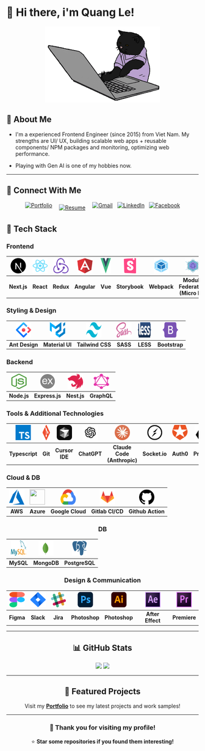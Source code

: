 # 👋 Hi there, i'm Quang Le!

<div align="center">
  <img src="/assets/cat.gif" height="200" width="300" alt="Coding Cat">
</div>

## 🌟 About Me

- I'm a experienced Frontend Engineer (since 2015) from Viet Nam. My strengths are UI/ UX, building scalable web apps + reusable components/ NPM packages and monitoring, optimizing web performance.

- Playing with Gen AI is one of my hobbies now.

---

## 🔗 Connect With Me

<div align="center" style="display: flex; flex-wrap: wrap; gap: 12px; justify-content: center;">

<a href="https://quang.work" target="_blank">
  <img src="https://img.shields.io/badge/Portfolio-quang.work-blue?style=for-the-badge&logo=react&logoColor=white" alt="Portfolio">
</a>
<a href="https://drive.google.com/file/d/1MTeOV1gJdA25oIPR3UzurGNfRUqWtucQ/view" target="_blank" style="margin: 6px;">
  <img src="https://img.shields.io/badge/Resume-View%20CV-red?style=for-the-badge&logo=adobe-acrobat-reader&logoColor=white" alt="Resume">
</a>
<a href="mailto:quang1225@gmail.com" target="_blank">
  <img src="https://img.shields.io/badge/Gmail-quang1225-red?style=for-the-badge&logo=gmail&logoColor=white" alt="Gmail">
</a>
<a href="https://linkedin.com/in/quang1225" target="_blank">
  <img src="https://img.shields.io/badge/LinkedIn-quang1225-blue?style=for-the-badge&logo=linkedin&logoColor=white" alt="LinkedIn">
</a>
<a href="https://facebook.com/quang1225" target="_blank">
  <img src="https://img.shields.io/badge/Facebook-quang1225-blue?style=for-the-badge&logo=facebook&logoColor=white" alt="Facebook">
</a>

</div>

## 🚀 Tech Stack

### Frontend

<div align="center">
  
| <img src="assets/skill-icons/nextjs.svg" width="40" height="40"> | <img src="assets/skill-icons/react.svg" width="40" height="40"> | <img src="assets/skill-icons/redux.svg" width="40" height="40"> | <img src="assets/skill-icons/angular.svg" width="40" height="40"> | <img src="assets/skill-icons/vue.svg" width="40" height="40"> | <img src="assets/skill-icons/storybook.svg" width="40" height="40"> | <img src="assets/skill-icons/webpack.svg" width="40" height="40"> | <img src="assets/skill-icons/module_dederation.png" width="40" height="40"> |
|:---:|:---:|:---:|:---:|:---:|:---:|:---:|:---:|
| **Next.js** | **React** | **Redux** | **Angular** | **Vue** | **Storybook** | **Webpack** | **Module Federation (Micro FE)** |

</div>

### Styling & Design

<div align="center">
  
| <img src="assets/skill-icons/ant_design.svg" width="40" height="40"> | <img src="assets/skill-icons/material_ui.svg" width="40" height="40"> | <img src="assets/skill-icons/tailwind_css.svg" width="40" height="40"> | <img src="assets/skill-icons/sass.svg" width="40" height="40"> | <img src="assets/skill-icons/less.svg" width="40" height="40"> | <img src="assets/skill-icons/bootstrap.svg" width="40" height="40"> |
|:---:|:---:|:---:|:---:|:---:|:---:|
| **Ant Design** | **Material UI** | **Tailwind CSS** | **SASS** | **LESS** | **Bootstrap** |

</div>

### Backend

<div align="center">
  
| <img src="assets/skill-icons/nodejs.svg" width="40" height="40"> | <img src="assets/skill-icons/expressjs.png" width="40" height="40"> | <img src="assets/skill-icons/nestjs.svg" width="40" height="40"> | <img src="assets/skill-icons/graphql.svg" width="40" height="40"> |
|:---:|:---:|:---:|:---:|
| **Node.js** | **Express.js** | **Nest.js** | **GraphQL** |

</div>

### Tools & Additional Technologies

<div align="center">
  
| <img src="assets/skill-icons/typescript.svg" width="40" height="40"> | <img src="assets/skill-icons/git.svg" width="40" height="40"> | <img src="assets/skill-icons/cursor.svg" width="40" height="40"> | <img src="assets/skill-icons/chatgpt.svg" width="40" height="40"> | <img src="assets/skill-icons/claude_code.svg" width="40" height="40"> | <img src="assets/skill-icons/socket_io.svg" width="40" height="40"> | <img src="assets/skill-icons/auth0.svg" width="40" height="40"> | <img src="assets/skill-icons/prisma.svg" width="40" height="40"> | <img src="assets/skill-icons/datadog.svg" width="40" height="40"> |
|:---:|:---:|:---:|:---:|:---:|:---:|:---:|:---:|:---:|
| **Typescript** | **Git** | **Cursor IDE** | **ChatGPT** | **Claude Code (Anthropic)** | **Socket.io** | **Auth0** | **Prisma** | **Datadog** |

</div>

### Cloud & DB

<div align="center">
  
| <img src="assets/skill-icons/azure.svg" width="40" height="40"> | <img src="assets/skill-icons/aws.svg" width="40" height="40"> | <img src="assets/skill-icons/google_cloud.svg" width="40" height="40"> | <img src="assets/skill-icons/gitlab.svg" width="40" height="40"> | <img src="assets/skill-icons/github.svg" width="40" height="40"> |
|:---:|:---:|:---:|:---:|:---:|
| **AWS** | **Azure** | **Google Cloud** | **Gitlab CI/CD** | **Github Action** |

### DB

<div align="center">
  
| <img src="assets/skill-icons/mysql.svg" width="40" height="40"> | <img src="assets/skill-icons/mongodb.svg" width="40" height="40"> | <img src="assets/skill-icons/postgresql.svg" width="40" height="40"> |
|:---:|:---:|:---:|
| **MySQL** | **MongoDB** | **PostgreSQL** |

</div>

### Design & Communication

<div align="center">
  
| <img src="assets/skill-icons/figma.svg" width="40" height="40"> | <img src="assets/skill-icons/jira.svg" width="40" height="40"> | <img src="assets/skill-icons/slack.svg" width="40" height="40"> | <img src="assets/skill-icons/photoshop.svg" width="40" height="40"> | <img src="assets/skill-icons/illustrator.svg" width="40" height="40"> | <img src="assets/skill-icons/after-effects.svg" width="40" height="40"> | <img src="assets/skill-icons/premiere.svg" width="40" height="40"> |
|:---:|:---:|:---:|:---:|:---:|:---:|:---:|
| **Figma** | **Slack** | **Jira** | **Photoshop** | **Photoshop** | **After Effect** | **Premiere** |

</div>

---

## 📊 GitHub Stats

<div align="center">
  <img height="180em" src="https://github-readme-stats.vercel.app/api?username=quang1225&show_icons=true&theme=tokyonight&include_all_commits=true&count_private=true"/>
  <img height="180em" src="https://github-readme-stats.vercel.app/api/top-langs/?username=quang1225&layout=compact&langs_count=7&theme=tokyonight"/>
</div>

---

## 🎯 Featured Projects

Visit my **<a href="https://quang.work" target="_blank">Portfolio</a>** to see my latest projects and work samples!

---

<div align="center">
  
### 🙏 Thank you for visiting my profile!
  
⭐ **Star some repositories if you found them interesting!**
  
</div>

